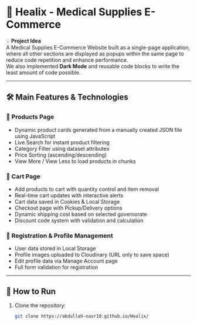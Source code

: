# 🏥 Healix - Medical Supplies E-Commerce

💡 **Project Idea**  
A Medical Supplies E-Commerce Website built as a single-page application, where all other sections are displayed as popups within the same page to reduce code repetition and enhance performance.  
We also implemented **Dark Mode** and reusable code blocks to write the least amount of code possible.

---

## 🛠 Main Features & Technologies

### 📌 Products Page
- Dynamic product cards generated from a manually created JSON file using JavaScript
- Live Search for instant product filtering
- Category Filter using dataset attributes
- Price Sorting (ascending/descending)
- View More / View Less to load products in chunks

### 📌 Cart Page
- Add products to cart with quantity control and item removal
- Real-time cart updates with interactive alerts
- Cart data saved in Cookies & Local Storage
- Checkout page with Pickup/Delivery options
- Dynamic shipping cost based on selected governorate
- Discount code system with validation and calculation

### 📌 Registration & Profile Management
- User data stored in Local Storage
- Profile images uploaded to Cloudinary (URL only to save space)
- Edit profile data via Manage Account page
- Full form validation for registration

---

## 🚀 How to Run
1. Clone the repository:
   ```bash
   git clone https://abdullah-nasr10.github.io/Healix/
